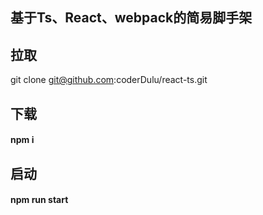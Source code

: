 ## 基于Ts、React、webpack的简易脚手架

## 拉取
git clone git@github.com:coderDulu/react-ts.git

## 下载
#### npm i 

## 启动
#### npm run start

